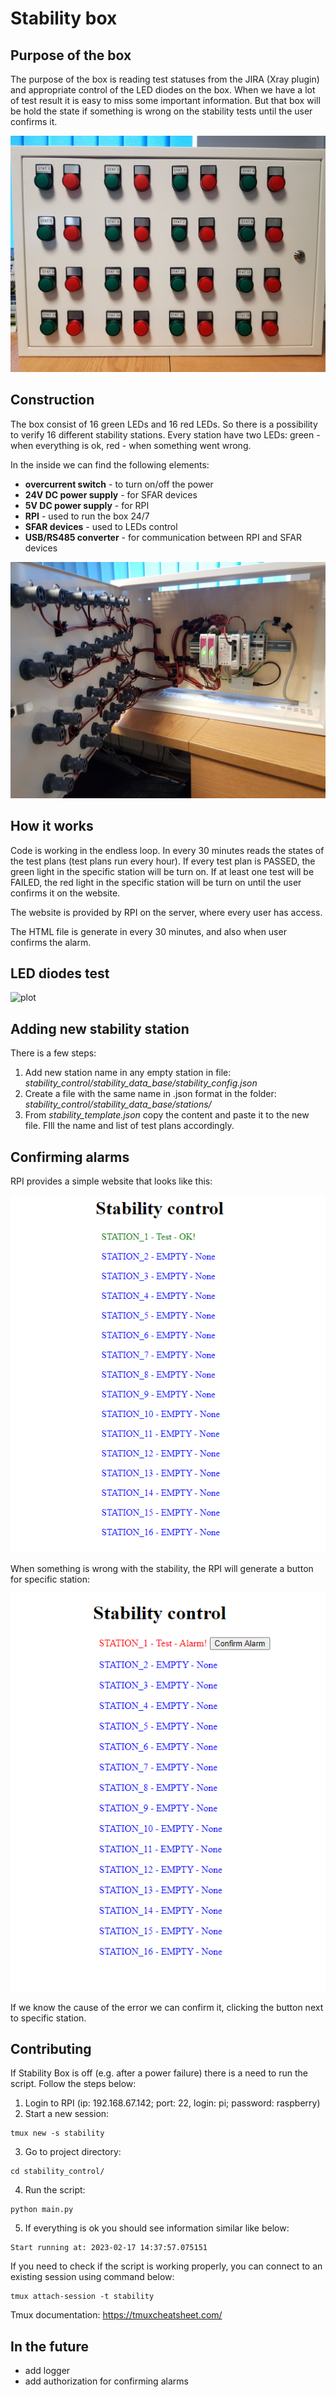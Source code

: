 # Stability box

## Purpose of the box

The purpose of the box is reading test statuses from the JIRA (Xray plugin) and appropriate control of the LED diodes on the box. When we have a lot of test result it is easy to miss some important information. But that box will be hold the state if something is wrong on the stability tests until the user confirms it. 

![plot](images/outside.jpg)

## Construction

The box consist of 16 green LEDs and 16 red LEDs. So there is a possibility to verify 16 different stability stations. Every station have two LEDs: green - when everything is ok, red - when something went wrong. 

In the inside we can find the following elements:
- **overcurrent switch** - to turn on/off the power
- **24V DC power supply** - for SFAR devices
- **5V DC power supply** - for RPI
- **RPI** - used to run the box 24/7
- **SFAR devices** - used to LEDs control
- **USB/RS485 converter** - for communication between RPI and SFAR devices

![plot](images/inside.jpg)

## How it works

Code is working in the endless loop. In every 30 minutes reads the states of the test plans (test plans run every hour). If every test plan is PASSED, the green light in the specific station will be turn on. If at least one test will be FAILED, the red light in the specific station will be turn on until the user confirms it on the website. 

The website is provided by RPI on the server, where every user has access. 

The HTML file is generate in every 30 minutes, and also when user confirms the alarm. 

## LED diodes test

![plot](images/led_test.gif)

## Adding new stability station

There is a few steps:
1. Add new station name in any empty station in file: *stability_control/stability_data_base/stability_config.json*
2. Create a file with the same name in .json format in the folder: *stability_control/stability_data_base/stations/*
3. From *stability_template.json* copy the content and paste it to the new file. FIll the name and list of test plans accordingly.

## Confirming alarms
RPI provides a simple website that looks like this:

![plot](images/website_ok.png)

When something is wrong with the stability, the RPI will generate a button for specific station:

![plot](images/website_alarm.png)

If we know the cause of the error we can confirm it, clicking the button next to specific station.

## Contributing 

If Stability Box is off (e.g. after a power failure) there is a need to run the script. Follow the steps below:
1. Login to RPI (ip: 192.168.67.142; port: 22, login: pi; password: raspberry)
2. Start a new session:
```
tmux new -s stability
```
3. Go to project directory:
```
cd stability_control/
```
4. Run the script:
```
python main.py
```
5. If everything is ok you should see information similar like below:
```
Start running at: 2023-02-17 14:37:57.075151

```

If you need to check if the script is working properly, you can connect to an existing session using command below:
```
tmux attach-session -t stability
```

Tmux documentation: https://tmuxcheatsheet.com/ 

## In the future
- add logger
- add authorization for confirming alarms
